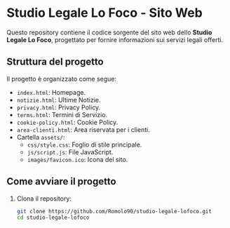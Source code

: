 # Studio Legale Lo Foco - Sito Web

Questo repository contiene il codice sorgente del sito web dello **Studio Legale Lo Foco**, progettato per fornire informazioni sui servizi legali offerti.

## Struttura del progetto
Il progetto è organizzato come segue:
- `index.html`: Homepage.
- `notizie.html`: Ultime Notizie.
- `privacy.html`: Privacy Policy.
- `terms.html`: Termini di Servizio.
- `cookie-policy.html`: Cookie Policy.
- `area-clienti.html`: Area riservata per i clienti.
- Cartella `assets/`:
  - `css/style.css`: Foglio di stile principale.
  - `js/script.js`: File JavaScript.
  - `images/favicon.ico`: Icona del sito.

## Come avviare il progetto
1. Clona il repository:
   ```bash
   git clone https://github.com/Romolo90/studio-legale-lofoco.git
   cd studio-legale-lofoco
